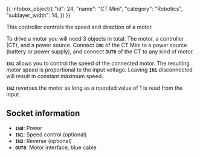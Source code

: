 {{ infobox_object({
	"id": 24,
	"name": "CT Mini",
	"category": "Robotics",
	"sublayer_width": 14,
}) }}

This controller controls the speed and direction of a motor.

To drive a motor you will need 3 objects in total: The motor, a controller (CT), and a power source. Connect **`IN0`** of the CT Mini to a power source (battery or power supply), and connect **`OUT0`** of the CT to any kind of motor.

**`IN1`** allows you to control the speed of the connected motor. The resulting motor speed is proportional to the input voltage. Leaving **`IN1`** disconnected will result in constant maximum speed.

**`IN2`** reverses the motor as long as a rounded value of 1 is read from the input.

## Socket information
- **`IN0`**: Power
- **`IN1`**: Speed control (optional)
- **`IN2`**: Reverse (optional)
- **`OUT0`**: Motor interface, blue cable